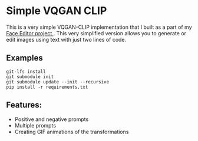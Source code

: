 # Simple VQGAN CLIP
This is a very simple VQGAN-CLIP implementation that I built as a part of my <a href= "https://github.com/ErwannMillon/face-editor"> Face Editor project </a> . This very simplified version allows you to generate or edit images using text with just two lines of code. 

## Examples

```
git-lfs install
git submodule init
git submodule update --init --recursive
pip install -r requirements.txt
```

## Features:
- Positive and negative prompts
- Multiple prompts
- Creating GIF animations of the transformations


